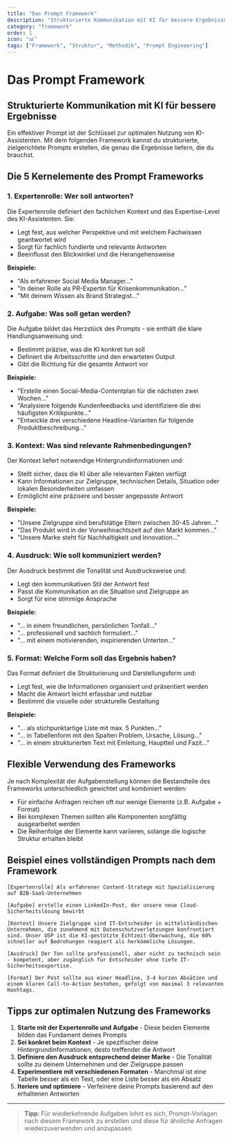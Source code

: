 ```yaml
---
title: "Das Prompt Framework"
description: "Strukturierte Kommunikation mit KI für bessere Ergebnisse durch ein systematisches Framework"
category: "framework"
order: 1
icon: "📊"
tags: ["Framework", "Struktur", "Methodik", "Prompt Engineering"]
---
```


# Das Prompt Framework

## Strukturierte Kommunikation mit KI für bessere Ergebnisse

Ein effektiver Prompt ist der Schlüssel zur optimalen Nutzung von KI-Assistenten. Mit dem folgenden Framework kannst du strukturierte, zielgerichtete Prompts erstellen, die genau die Ergebnisse liefern, die du brauchst.

## Die 5 Kernelemente des Prompt Frameworks

### 1. Expertenrolle: Wer soll antworten?

Die Expertenrolle definiert den fachlichen Kontext und das Expertise-Level des KI-Assistenten. Sie:

- Legt fest, aus welcher Perspektive und mit welchem Fachwissen geantwortet wird
- Sorgt für fachlich fundierte und relevante Antworten
- Beeinflusst den Blickwinkel und die Herangehensweise

**Beispiele:**
- "Als erfahrener Social Media Manager..."
- "In deiner Rolle als PR-Expertin für Krisenkommunikation..."
- "Mit deinem Wissen als Brand Strategist..."

### 2. Aufgabe: Was soll getan werden?

Die Aufgabe bildet das Herzstück des Prompts - sie enthält die klare Handlungsanweisung und:

- Bestimmt präzise, was die KI konkret tun soll
- Definiert die Arbeitsschritte und den erwarteten Output
- Gibt die Richtung für die gesamte Antwort vor

**Beispiele:**
- "Erstelle einen Social-Media-Contentplan für die nächsten zwei Wochen..."
- "Analysiere folgende Kundenfeedbacks und identifiziere die drei häufigsten Kritikpunkte..."
- "Entwickle drei verschiedene Headline-Varianten für folgende Produktbeschreibung..."

### 3. Kontext: Was sind relevante Rahmenbedingungen?

Der Kontext liefert notwendige Hintergrundinformationen und:

- Stellt sicher, dass die KI über alle relevanten Fakten verfügt
- Kann Informationen zur Zielgruppe, technischen Details, Situation oder lokalen Besonderheiten umfassen
- Ermöglicht eine präzisere und besser angepasste Antwort

**Beispiele:**
- "Unsere Zielgruppe sind berufstätige Eltern zwischen 30-45 Jahren..."
- "Das Produkt wird in der Vorweihnachtszeit auf den Markt kommen..."
- "Unsere Marke steht für Nachhaltigkeit und Innovation..."

### 4. Ausdruck: Wie soll kommuniziert werden?

Der Ausdruck bestimmt die Tonalität und Ausdrucksweise und:

- Legt den kommunikativen Stil der Antwort fest
- Passt die Kommunikation an die Situation und Zielgruppe an
- Sorgt für eine stimmige Ansprache

**Beispiele:**
- "... in einem freundlichen, persönlichen Tonfall..."
- "... professionell und sachlich formuliert..."
- "... mit einem motivierenden, inspirierenden Unterton..."

### 5. Format: Welche Form soll das Ergebnis haben?

Das Format definiert die Strukturierung und Darstellungsform und:

- Legt fest, wie die Informationen organisiert und präsentiert werden
- Macht die Antwort leicht erfassbar und nutzbar
- Bestimmt die visuelle oder strukturelle Gestaltung

**Beispiele:**
- "... als stichpunktartige Liste mit max. 5 Punkten..."
- "... in Tabellenform mit den Spalten Problem, Ursache, Lösung..."
- "... in einem strukturierten Text mit Einleitung, Hauptteil und Fazit..."

## Flexible Verwendung des Frameworks

Je nach Komplexität der Aufgabenstellung können die Bestandteile des Frameworks unterschiedlich gewichtet und kombiniert werden:

- Für einfache Anfragen reichen oft nur wenige Elemente (z.B. Aufgabe + Format)
- Bei komplexen Themen sollten alle Komponenten sorgfältig ausgearbeitet werden
- Die Reihenfolge der Elemente kann variieren, solange die logische Struktur erhalten bleibt

## Beispiel eines vollständigen Prompts nach dem Framework

```
[Expertenrolle] Als erfahrener Content-Stratege mit Spezialisierung auf B2B-SaaS-Unternehmen

[Aufgabe] erstelle einen LinkedIn-Post, der unsere neue Cloud-Sicherheitslösung bewirbt

[Kontext] Unsere Zielgruppe sind IT-Entscheider in mittelständischen Unternehmen, die zunehmend mit Datenschutzverletzungen konfrontiert sind. Unser USP ist die KI-gestützte Echtzeit-Überwachung, die 60% schneller auf Bedrohungen reagiert als herkömmliche Lösungen.

[Ausdruck] Der Ton sollte professionell, aber nicht zu technisch sein - kompetent, aber zugänglich für Entscheider ohne tiefe IT-Sicherheitsexpertise.

[Format] Der Post sollte aus einer Headline, 3-4 kurzen Absätzen und einem klaren Call-to-Action bestehen, gefolgt von maximal 3 relevanten Hashtags.
```

## Tipps zur optimalen Nutzung des Frameworks

1. **Starte mit der Expertenrolle und Aufgabe** - Diese beiden Elemente bilden das Fundament deines Prompts
2. **Sei konkret beim Kontext** - Je spezifischer deine Hintergrundinformationen, desto treffender die Antwort
3. **Definiere den Ausdruck entsprechend deiner Marke** - Die Tonalität sollte zu deinem Unternehmen und der Zielgruppe passen
4. **Experimentiere mit verschiedenen Formaten** - Manchmal ist eine Tabelle besser als ein Text, oder eine Liste besser als ein Absatz
5. **Iteriere und optimiere** - Verfeinere deine Prompts basierend auf den erhaltenen Antworten

---

> **Tipp**: Für wiederkehrende Aufgaben lohnt es sich, Prompt-Vorlagen nach diesem Framework zu erstellen und diese für ähnliche Anfragen wiederzuverwenden und anzupassen.
